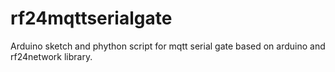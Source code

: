 rf24mqttserialgate
==================
Arduino sketch and phython script for mqtt serial gate based on arduino and rf24network library.
